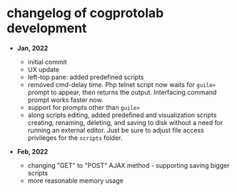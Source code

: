 # changelog of cogprotolab development

- **Jan, 2022**
    - initial commit
    - UX update
    - left-top pane: added predefined scripts
    - removed cmd-delay time. Php telnet script now waits for `guile>` prompt to appear,
    then returns the output. Interfacing command prompt works faster now.
    - support for prompts other than `guile>`
    - along scripts editing, added predefined and visualization scripts creating, renaming,
    deleting, and saving to disk without a need for running an external editor. Just be sure
    to adjust file access privileges for the `scripts` folder.
    
- **Feb, 2022**
    - changing "GET" to "POST" AJAX method - supporting saving bigger scripts
    - more reasonable memory usage
